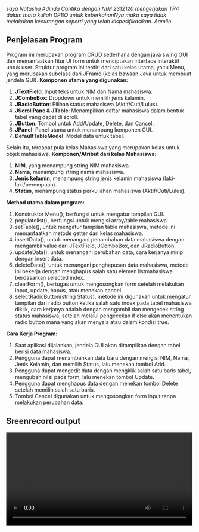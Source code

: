 _saya Natasha Adinda Cantika dengan NIM 2312120 mengerjakan TP4 dalam mata kuliah DPBO untuk keberkahanNya maka saya tidak melakukan kecurangan seperti yang telah dispesifikasikan. Aamiin_

## Penjelasan Program
Program ini merupakan program CRUD sederhana dengan java swing GUI dan memanfaatkan fitur UI form untuk menciptakan interface interaktif untuk user. Struktur program ini terdiri dari satu kelas utama, yaitu Menu, yang merupakan subclass dari JFrame (kelas bawaan Java untuk membuat jendela GUI).
**Komponen utama yang digunakan:**
1. **JTextField**: Input teks untuk NIM dan Nama mahasiswa.
2. **JComboBox**: Dropdown untuk memilih jenis kelamin.
3. **JRadioButton**: Pilihan status mahasiswa (Aktif/Cuti/Lulus).
4. **JScrollPane & JTable**: Menampilkan daftar mahasiswa dalam bentuk tabel yang dapat di scroll.
5. **JButton**: Tombol untuk Add/Update, Delete, dan Cancel.
6. **JPanel**: Panel utama untuk menampung komponen GUI.
7. **DefaultTableModel**: Model data untuk tabel.

Selain itu, terdapat pula kelas Mahasiswa yang merupakan kelas untuk objek mahasiswa.
**Komponen/Atribut dari kelas Mahasiswa:**
1. **NIM**, yang menampung string NIM mahasiswa.
2. **Nama**, menampung string nama mahasiswa.
3. **Jenis kelamin**, menampung string jenis kelamin mahasiswa (laki-laki/perempuan).
4. **Status**, menampung status perkuliahan mahasiswa (Aktif/Cuti/Lulus).

**Method utama dalam program:**
1. Konstruktor Menu(), berfungsi untuk mengatur tampilan GUI.
2. populatelist(), berfungsi untuk mengisi array/table mahasiswa.
3. setTable(), untuk mengatur tampilan table mahasiswa, metode ini memanfaatkan metode getter dari kelas mahasiswa.
4. insertData(), untuk menangani penambahan data mahasiswa dengan mengambil value dari JTextField, JComboBox, dan JRadioButton.
5. updateData(), untuk menangani perubahan data, cara kerjanya mirip dengan insert data.
6. deleteData(), untuk menangani penghapusan data mahasiswa, metode ini bekerja dengan menghapus salah satu elemen listmahasiswa berdasarkan selected index.
7. clearForm(), bertugas untuk mengosongkan form setelah melakukan input, update, hapus, atau menekan cancel.
8. selectRadioButton(string Status), metode ini digunakan untuk mengatur tampilan dari radio button ketika salah satu index pada tabel mahasiswa diklik, cara kerjanya adalah dengan mengambil dan mengecek string status mahasiswa, setelah melalui pengecekan if else akan menentukan radio button mana yang akan menyala atau dalam kondisi true.

**Cara Kerja Program:**
1. Saat aplikasi dijalankan, jendela GUI akan ditampilkan dengan tabel berisi data mahasiswa.
2. Pengguna dapat menambahkan data baru dengan mengisi NIM, Nama, Jenis Kelamin, dan memilih Status, lalu menekan tombol Add.
3. Pengguna dapat mengedit data dengan mengklik salah satu baris tabel, mengubah nilai pada form, lalu menekan tombol Update.
4. Pengguna dapat menghapus data dengan menekan tombol Delete setelah memilih salah satu baris.
5. Tombol Cancel digunakan untuk mengosongkan form input tanpa melakukan perubahan data.

## Sreenrecord output
<p align="left">
    <video src="screenshot/TP4_run_23_03_2025.mp4" controls width=500></video>
</p>
